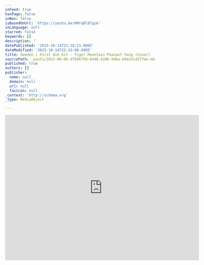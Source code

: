 ```yaml
---
inFeed: true
hasPage: false
inNav: false
isBasedOnUrl: 'https://youtu.be/HMrqBldlqzA'
inLanguage: null
starred: false
keywords: []
description: ''
datePublished: '2015-10-14T22:16:21.009Z'
dateModified: '2015-10-14T22:15:08.490Z'
title: Sweden / First Aid Kit - Tiger Mountain Peasant Song (Cover)
sourcePath: _posts/2015-09-06-d7696750-b448-42db-9dba-68e33c4377ee.md
published: true
authors: []
publisher:
  name: null
  domain: null
  url: null
  favicon: null
_context: 'http://schema.org'
_type: MediaObject

---
```

<iframe src="https://cdn.embedly.com/widgets/media.html?src=https%3A%2F%2Fwww.youtube.com%2Fembed%2FHMrqBldlqzA%3Ffeature%3Doembed&amp;url=https%3A%2F%2Fwww.youtube.com%2Fwatch%3Fv%3DHMrqBldlqzA%26feature%3Dyoutu.be&amp;image=https%3A%2F%2Fi.ytimg.com%2Fvi%2FHMrqBldlqzA%2Fhqdefault.jpg&amp;key=b7d04c9b404c499eba89ee7072e1c4f7&amp;type=text%2Fhtml&amp;schema=youtube" width="640" height="480" scrolling="no" frameborder="0" allowfullscreen="allowfullscreen" style=""></iframe>